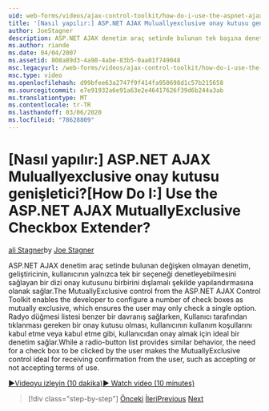 ```yaml
---
uid: web-forms/videos/ajax-control-toolkit/how-do-i-use-the-aspnet-ajax-mutuallyexclusive-checkbox-extender
title: '[Nasıl yapılır:] ASP.NET AJAX Muluallyexclusive onay kutusu genişletici? | Microsoft Docs'
author: JoeStagner
description: ASP.NET AJAX denetim araç setinde bulunan tek başına denetim, geliştiricinin bir dizi onay kutusunu birbirini dışlamalı, yani e... şeklinde yapılandırmasına olanak sağlar.
ms.author: riande
ms.date: 04/04/2007
ms.assetid: 808a89d3-4a98-4abe-83b5-0aa01f749048
msc.legacyurl: /web-forms/videos/ajax-control-toolkit/how-do-i-use-the-aspnet-ajax-mutuallyexclusive-checkbox-extender
msc.type: video
ms.openlocfilehash: d99bfee63a2747f9f414fa950698d1c57b215658
ms.sourcegitcommit: e7e91932a6e91a63e2e46417626f39d6b244a3ab
ms.translationtype: MT
ms.contentlocale: tr-TR
ms.lasthandoff: 03/06/2020
ms.locfileid: "78628809"
---
```

# <a name="how-do-i-use-the-aspnet-ajax-mutuallyexclusive-checkbox-extender"></a><span data-ttu-id="a1761-104">[Nasıl yapılır:] ASP.NET AJAX Muluallyexclusive onay kutusu genişletici?</span><span class="sxs-lookup"><span data-stu-id="a1761-104">[How Do I:] Use the ASP.NET AJAX MutuallyExclusive Checkbox Extender?</span></span>

<span data-ttu-id="a1761-105">[ali Stagner](https://github.com/JoeStagner)</span><span class="sxs-lookup"><span data-stu-id="a1761-105">by [Joe Stagner](https://github.com/JoeStagner)</span></span>

<span data-ttu-id="a1761-106">ASP.NET AJAX denetim araç setinde bulunan değişken olmayan denetim, geliştiricinin, kullanıcının yalnızca tek bir seçeneği denetleyebilmesini sağlayan bir dizi onay kutusunu birbirini dışlamalı şekilde yapılandırmasına olanak sağlar.</span><span class="sxs-lookup"><span data-stu-id="a1761-106">The MutuallyExclusive control from the ASP.NET AJAX Control Toolkit enables the developer to configure a number of check boxes as mutually exclusive, which ensures the user may only check a single option.</span></span> <span data-ttu-id="a1761-107">Radyo düğmesi listesi benzer bir davranış sağlarken, Kullanıcı tarafından tıklanması gereken bir onay kutusu olması, kullanıcının kullanım koşullarını kabul etme veya kabul etme gibi, kullanıcıdan onay almak için ideal bir denetim sağlar.</span><span class="sxs-lookup"><span data-stu-id="a1761-107">While a radio-button list provides similar behavior, the need for a check box to be clicked by the user makes the MutuallyExclusive control ideal for receiving confirmation from the user, such as accepting or not accepting terms of use.</span></span>

[<span data-ttu-id="a1761-108">&#9654;Videoyu izleyin (10 dakika)</span><span class="sxs-lookup"><span data-stu-id="a1761-108">&#9654; Watch video (10 minutes)</span></span>](https://channel9.msdn.com/Blogs/ASP-NET-Site-Videos/how-do-i-use-the-aspnet-ajax-mutuallyexclusive-checkbox-extender)

> [!div class="step-by-step"]
> <span data-ttu-id="a1761-109">[Önceki](how-do-i-use-the-aspnet-ajax-maskededit-controls.md)
> [İleri](how-do-i-use-the-aspnet-ajax-nobot-control.md)</span><span class="sxs-lookup"><span data-stu-id="a1761-109">[Previous](how-do-i-use-the-aspnet-ajax-maskededit-controls.md)
[Next](how-do-i-use-the-aspnet-ajax-nobot-control.md)</span></span>
